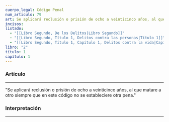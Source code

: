 ```yaml
---
cuerpo_legal: Código Penal
num_articulo: 79
art: Se aplicará reclusión o prisión de ocho a veinticinco años, al que matare a otro siempre que en este código no se estableciere otra pena.
incisos: 
listado:
  - "[[Libro Segundo, De los Delitos|Libro Segundo]]"
  - "[[Libro Segundo, Título 1, Delitos contra las personas|Título 1]]"
  - "[[Libro Segundo, Título 1, Capítulo 1, Delitos contra la vida|Capítulo 1]]"
libro: "2"
título: 1
capítulo: 1
---
```

### Artículo
---
"Se aplicará reclusión o prisión de ocho a veinticinco años, al que matare a otro siempre que en este código no se estableciere otra pena."


### Interpretación
---
